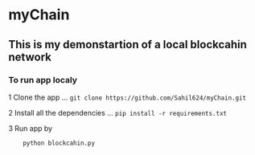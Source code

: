 # myChain

## This is my demonstartion of a local blockcahin network

### To run app localy

1 Clone the app
... ` git clone https://github.com/Sahil624/myChain.git `

2 Install all the dependencies
... ` pip install -r requirements.txt `

3 Run app by
``` python
    python blockcahin.py
```

